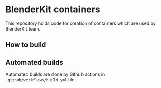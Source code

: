 # BlenderKit containers

This repository holds code for creation of containers which are used by BlenderKit team.

## How to build



## Automated builds
Automated builds are done by Github actions in `.github/workflows/build.yml` file.




